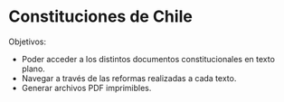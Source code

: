 # Constituciones de Chile

Objetivos:
+ Poder acceder a los distintos documentos constitucionales en texto plano.
+ Navegar a través de las reformas realizadas a cada texto.
+ Generar archivos PDF imprimibles.
